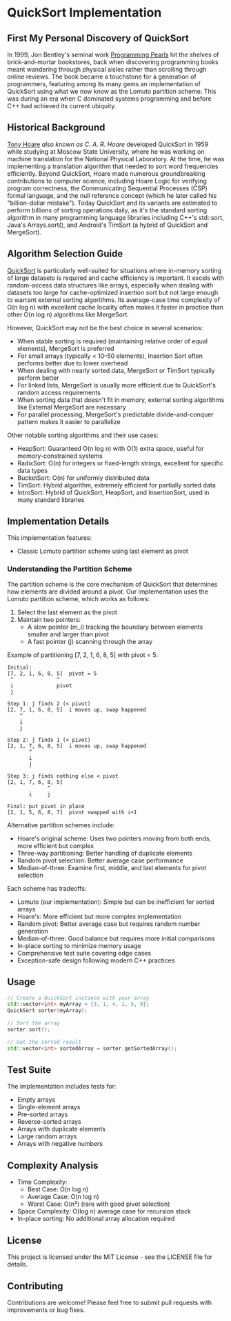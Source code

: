 # QuickSort Implementation

## First My Personal Discovery of QuickSort

In 1999, Jon Bentley's seminal work [Programming Pearls](https://wiki.c2.com/?ProgrammingPearls) hit the shelves of brick-and-mortar bookstores, back when discovering programming books meant wandering through physical aisles rather than scrolling through online reviews. The book became a touchstone for a generation of programmers, featuring among its many gems an implementation of QuickSort using what we now know as the Lomuto partition scheme. This was during an era when C dominated systems programming and before C++ had achieved its current ubiquity.

## Historical Background

[Tony Hoare](https://www.cs.ox.ac.uk/people/tony.hoare/) *also known as C. A. R. Hoare* developed QuickSort in 1959 while studying at Moscow State University, where he was working on machine translation for the National Physical Laboratory. At the time, he was implementing a translation algorithm that needed to sort word frequencies efficiently. Beyond QuickSort, Hoare made numerous groundbreaking contributions to computer science, including Hoare Logic for verifying program correctness, the Communicating Sequential Processes (CSP) formal language, and the null reference concept (which he later called his "billion-dollar mistake"). Today QuickSort and its variants are estimated to perform billions of sorting operations daily, as it's the standard sorting algorithm in many programming language libraries including C++'s std::sort, Java's Arrays.sort(), and Android's TimSort (a hybrid of QuickSort and MergeSort).

## Algorithm Selection Guide

[QuickSort](https://en.wikipedia.org/wiki/Quicksort) is particularly well-suited for situations where in-memory sorting of large datasets is required and cache efficiency is important. It excels with random-access data structures like arrays, especially when dealing with datasets too large for cache-optimized insertion sort but not large enough to warrant external sorting algorithms. Its average-case time complexity of O(n log n) with excellent cache locality often makes it faster in practice than other O(n log n) algorithms like MergeSort.

However, QuickSort may not be the best choice in several scenarios:
- When stable sorting is required (maintaining relative order of equal elements), MergeSort is preferred
- For small arrays (typically < 10–50 elements), Insertion Sort often performs better due to lower overhead
- When dealing with nearly sorted data, MergeSort or TimSort typically perform better
- For linked lists, MergeSort is usually more efficient due to QuickSort's random access requirements
- When sorting data that doesn't fit in memory, external sorting algorithms like External MergeSort are necessary
- For parallel processing, MergeSort's predictable divide-and-conquer pattern makes it easier to parallelize

Other notable sorting algorithms and their use cases:
- HeapSort: Guaranteed O(n log n) with O(1) extra space, useful for memory-constrained systems
- RadixSort: O(n) for integers or fixed-length strings, excellent for specific data types
- BucketSort: O(n) for uniformly distributed data
- TimSort: Hybrid algorithm, extremely efficient for partially sorted data
- IntroSort: Hybrid of QuickSort, HeapSort, and InsertionSort, used in many standard libraries

## Implementation Details

This implementation features:
- Classic Lomuto partition scheme using last element as pivot

### Understanding the Partition Scheme

The partition scheme is the core mechanism of QuickSort that determines how elements are divided around a pivot. Our implementation uses the Lomuto partition scheme, which works as follows:

1. Select the last element as the pivot
2. Maintain two pointers:
    - A slow pointer (m_i) tracking the boundary between elements smaller and larger than pivot
    - A fast pointer (j) scanning through the array

Example of partitioning [7, 2, 1, 6, 8, 5] with pivot = 5:
```
Initial:
[7, 2, 1, 6, 8, 5]  pivot = 5
 ^              ^
 i              pivot
 j

Step 1: j finds 2 (< pivot)
[2, 7, 1, 6, 8, 5]  i moves up, swap happened
    ^
    i
    j

Step 2: j finds 1 (< pivot)
[2, 1, 7, 6, 8, 5]  i moves up, swap happened
       ^
       i
       j

Step 3: j finds nothing else < pivot
[2, 1, 7, 6, 8, 5]
             ^
       i     j

Final: put pivot in place
[2, 1, 5, 6, 8, 7]  pivot swapped with i+1
```

Alternative partition schemes include:
- Hoare's original scheme: Uses two pointers moving from both ends, more efficient but complex
- Three-way partitioning: Better handling of duplicate elements
- Random pivot selection: Better average case performance
- Median-of-three: Examine first, middle, and last elements for pivot selection

Each scheme has tradeoffs:
- Lomuto (our implementation): Simple but can be inefficient for sorted arrays
- Hoare's: More efficient but more complex implementation
- Random pivot: Better average case but requires random number generation
- Median-of-three: Good balance but requires more initial comparisons
- In-place sorting to minimize memory usage
- Comprehensive test suite covering edge cases
- Exception-safe design following modern C++ practices

## Usage

```cpp
// Create a QuickSort instance with your array
std::vector<int> myArray = {3, 1, 4, 1, 5, 9};
QuickSort sorter(myArray);

// Sort the array
sorter.sort();

// Get the sorted result
std::vector<int> sortedArray = sorter.getSortedArray();
```

## Test Suite

The implementation includes tests for:
- Empty arrays
- Single-element arrays
- Pre-sorted arrays
- Reverse-sorted arrays
- Arrays with duplicate elements
- Large random arrays
- Arrays with negative numbers

## Complexity Analysis

- Time Complexity:
    - Best Case: O(n log n)
    - Average Case: O(n log n)
    - Worst Case: O(n²) (rare with good pivot selection)
- Space Complexity: O(log n) average case for recursion stack
- In-place sorting: No additional array allocation required


## License
This project is licensed under the MIT License - see the LICENSE file for details.

## Contributing
Contributions are welcome! Please feel free to submit pull requests with improvements or bug fixes.
